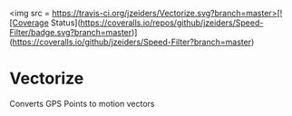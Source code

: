 <img src = https://travis-ci.org/jzeiders/Vectorize.svg?branch=master>[![Coverage Status](https://coveralls.io/repos/github/jzeiders/Speed-Filter/badge.svg?branch=master)](https://coveralls.io/github/jzeiders/Speed-Filter?branch=master)

# Vectorize
Converts GPS Points to motion vectors
